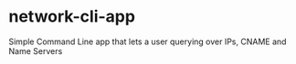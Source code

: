 # network-cli-app
Simple Command Line app that lets a user querying over IPs, CNAME and Name Servers
